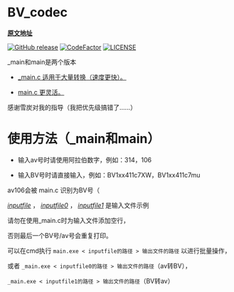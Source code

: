 # BV_codec

__[原文地址](https://www.zhihu.com/question/381784377/answer/1099438784)__

[![GitHub release](https://img.shields.io/github/release/poly000/bv-api-c.svg)](https://github.com/poly000/bv-api-c/releases)
[![CodeFactor](https://www.codefactor.io/repository/github/poly000/bv-api-c/badge)](https://www.codefactor.io/repository/github/poly000/bv_codec)
[![LICENSE](https://img.shields.io/github/license/poly000/bv-api-c)](LICENSE)

\_main和main是两个版本

* [_main.c 适用于大量转换（速度更快）。](_main.c)

* [main.c 更灵活。](main.c)

感谢雪炭对我的指导（我把优先级搞错了……）

# 使用方法（_main和main）

* 输入av号时请使用阿拉伯数字，例如：314，106

* 输入BV号时请直接输入，例如：BV1xx411c7XW，BV1xx411c7mu



av106会被 main.c 识别为BV号（

_[inputfile](example/inputfile)_ ， _[inputfile0](example/inputfile0)_ ， _[inputfile1](example/inputfile1)_ 是输入文件示例

请勿在使用\_main.c时为输入文件添加空行，

否则最后一个BV号/av号会重复打印。

可以在cmd执行 ```main.exe < inputfile的路径 > 输出文件的路径``` 以进行批量操作，

或者 ```_main.exe < inputfile0的路径 > 输出文件的路径```（av转BV），

```_main.exe < inputfile1的路径 > 输出文件的路径```（BV转av）
